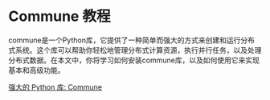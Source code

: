 # Commune 教程

<show-structure depth="3"/>

commune是一个Python库，它提供了一种简单而强大的方式来创建和运行分布式系统。这个库可以帮助你轻松地管理分布式计算资源，执行并行任务，以及处理分布式数据。在本文中，你将学习如何安装commune库，以及如何使用它来实现基本和高级功能。

<seealso>
<category ref="ref_docs">
    <a href="https://mp.weixin.qq.com/s/ePZC3uDhDIukb3OUCCqzrg">强大的 Python 库: Commune</a>
</category>
<category ref="ref_github">
</category>
<category ref="ref_issues">
</category>
<category ref="ref_hf">
</category>
<category ref="ref_ms">
</category>
</seealso>

